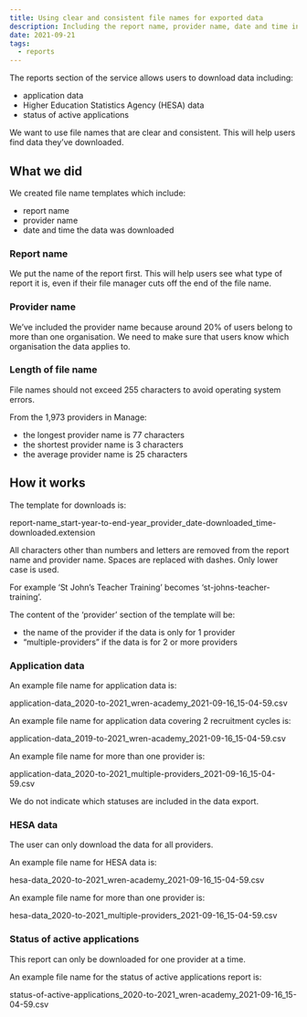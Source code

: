 ```yaml
---
title: Using clear and consistent file names for exported data
description: Including the report name, provider name, date and time in the file name to help users find data they’ve downloaded
date: 2021-09-21
tags:
  - reports
---
```


The reports section of the service allows users to download data including:

- application data
- Higher Education Statistics Agency (HESA) data
- status of active applications

We want to use file names that are clear and consistent. This will help users find data they’ve downloaded.

## What we did

We created file name templates which include:

- report name
- provider name
- date and time the data was downloaded

### Report name

We put the name of the report first. This will help users see what type of report it is, even if their file manager cuts off the end of the file name.

### Provider name

We’ve included the provider name because around 20% of users belong to more than one organisation. We need to make sure that users know which organisation the data applies to.

### Length of file name

File names should not exceed 255 characters to avoid operating system errors.

From the 1,973 providers in Manage:

- the longest provider name is 77 characters
- the shortest provider name is 3 characters
- the average provider name is 25 characters

## How it works

The template for downloads is:

report-name_start-year-to-end-year_provider_date-downloaded_time-downloaded.extension

All characters other than numbers and letters are removed from the report name and provider name. Spaces are replaced with dashes. Only lower case is used.

For example ‘St John’s Teacher Training’ becomes ‘st-johns-teacher-training’.

The content of the ‘provider’ section of the template will be:


- the name of the provider if the data is only for 1 provider
- “multiple-providers” if the data is for 2 or more providers

### Application data

An example file name for application data is:

application-data_2020-to-2021_wren-academy_2021-09-16_15-04-59.csv

An example file name for application data covering 2 recruitment cycles is:

application-data_2019-to-2021_wren-academy_2021-09-16_15-04-59.csv

An example file name for more than one provider is:

application-data_2020-to-2021_multiple-providers_2021-09-16_15-04-59.csv

We do not indicate which statuses are included in the data export.

### HESA data

The user can only download the data for all providers.

An example file name for HESA data is:

hesa-data_2020-to-2021_wren-academy_2021-09-16_15-04-59.csv

An example file name for more than one provider is:

hesa-data_2020-to-2021_multiple-providers_2021-09-16_15-04-59.csv

### Status of active applications

This report can only be downloaded for one provider at a time.

An example file name for the status of active applications report is:

status-of-active-applications_2020-to-2021_wren-academy_2021-09-16_15-04-59.csv

